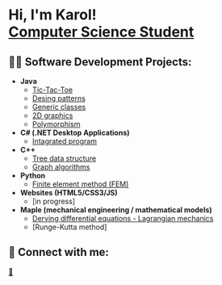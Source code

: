 <h1>Hi, I'm Karol! <br/><a href="[https://github.com/joshmadakor1](https://github.com/karolklimonczykk)">Computer Science Student</a></h1>

<h2>👨‍💻 Software Development Projects:</h2>

- <b>Java</b>
  - [Tic-Tac-Toe](https://github.com/karolklimonczykk/Tic-Tac-Toe)
  - [Desing patterns](https://github.com/karolklimonczykk/Design-Patterns)
  - [Generic classes](https://github.com/karolklimonczykk/Generic-classes)
  - [2D graphics](https://github.com/karolklimonczykk/2D-graphics)
  - [Polymorphism](https://github.com/karolklimonczykk/Polymorphism/tree/main)
- <b>C# (.NET Desktop Applications)</b>
  - [Intagrated program](https://github.com/karolklimonczykk/Intagrated-Program)
- <b>C++</b>
  - [Tree data structure](https://github.com/karolklimonczykk/Tree-data-structure)
  - [Graph algorithms](https://github.com/karolklimonczykk/Graphs)
- <b>Python</b>
  - [Finite element method (FEM)](https://github.com/karolklimonczykk/Python_FEM)
- <b>Websites (HTML5/CSS3/JS)</b>
  - [in progress]
- <b>Maple (mechanical engineering / mathematical models)</b>
  - [Derving differential equations - Lagrangian mechanics](https://github.com/karolklimonczykk/Deriving-differential-equations)
  - [Runge-Kutta method]

<h2> 🤳 Connect with me:</h2>

<a href="mailto:karol.klimonczyk@gmail.com">💬</a>


[email]: mailto:karol.klimonczyk@gmail.com

